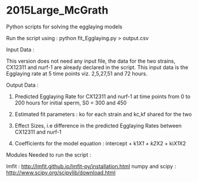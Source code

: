 # 2015Large_McGrath
Python scripts for solving the egglaying models

Run the script using : python fit_Egglaying.py > output.csv

Input Data : 

This version does not need any input file, the data for the two strains, CX12311 and nurf-1 are already declared
in the script. This input data is the Egglaying rate at 5 time points viz. 2,5,27,51 and 72 hours. 

Output Data : 

1. Predicted Egglaying Rate for CX12311 and nurf-1 at time points from 0 to 200 hours for initial sperm, S0 = 300 and 450

2. Estimated fit parameters : ko for each strain and kc,kf shared for the two

3. Effect Sizes, i.e difference in the predicted Egglaying Rates between CX12311 and nurf-1

4. Coefficients for the model equation : intercept + k1*X1 + k2*X2 + ki*X1*X2

Modules Needed to run the script : 

lmfit : http://lmfit.github.io/lmfit-py/installation.html
numpy and scipy : http://www.scipy.org/scipylib/download.html
